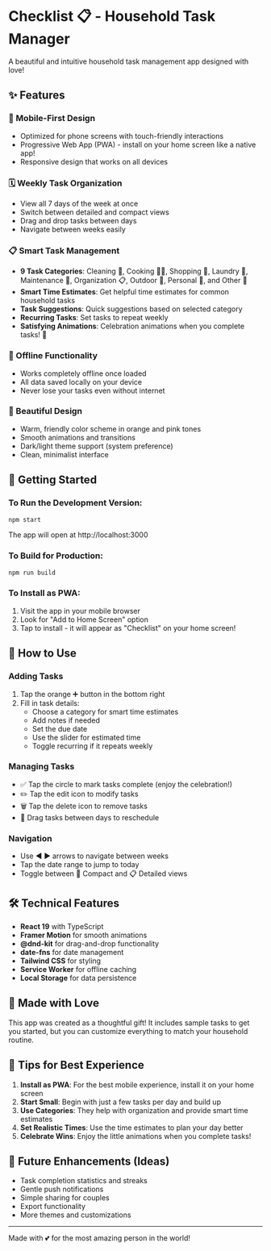 # Checklist 📋 - Household Task Manager

A beautiful and intuitive household task management app designed with love! 

## ✨ Features

### 📱 Mobile-First Design
- Optimized for phone screens with touch-friendly interactions
- Progressive Web App (PWA) - install on your home screen like a native app!
- Responsive design that works on all devices

### 🗓️ Weekly Task Organization
- View all 7 days of the week at once
- Switch between detailed and compact views
- Drag and drop tasks between days
- Navigate between weeks easily

### 📋 Smart Task Management
- **9 Task Categories**: Cleaning 🧹, Cooking 👩‍🍳, Shopping 🛒, Laundry 👔, Maintenance 🔧, Organization 📋, Outdoor 🌱, Personal 💫, and Other 📝
- **Smart Time Estimates**: Get helpful time estimates for common household tasks
- **Task Suggestions**: Quick suggestions based on selected category
- **Recurring Tasks**: Set tasks to repeat weekly
- **Satisfying Animations**: Celebration animations when you complete tasks! 🎉

### 💾 Offline Functionality
- Works completely offline once loaded
- All data saved locally on your device
- Never lose your tasks even without internet

### 🎨 Beautiful Design
- Warm, friendly color scheme in orange and pink tones
- Smooth animations and transitions
- Dark/light theme support (system preference)
- Clean, minimalist interface

## 🚀 Getting Started

### To Run the Development Version:
```bash
npm start
```
The app will open at http://localhost:3000

### To Build for Production:
```bash
npm run build
```

### To Install as PWA:
1. Visit the app in your mobile browser
2. Look for "Add to Home Screen" option
3. Tap to install - it will appear as "Checklist" on your home screen!

## 📱 How to Use

### Adding Tasks
1. Tap the orange ➕ button in the bottom right
2. Fill in task details:
   - Choose a category for smart time estimates
   - Add notes if needed
   - Set the due date
   - Use the slider for estimated time
   - Toggle recurring if it repeats weekly

### Managing Tasks
- ✅ Tap the circle to mark tasks complete (enjoy the celebration!)
- ✏️ Tap the edit icon to modify tasks
- 🗑️ Tap the delete icon to remove tasks
- 🔄 Drag tasks between days to reschedule

### Navigation
- Use ◀️ ▶️ arrows to navigate between weeks
- Tap the date range to jump to today
- Toggle between 📱 Compact and 📋 Detailed views

## 🛠️ Technical Features

- **React 19** with TypeScript
- **Framer Motion** for smooth animations
- **@dnd-kit** for drag-and-drop functionality
- **date-fns** for date management
- **Tailwind CSS** for styling
- **Service Worker** for offline caching
- **Local Storage** for data persistence

## 💝 Made with Love

This app was created as a thoughtful gift! It includes sample tasks to get you started, but you can customize everything to match your household routine.

## 🎯 Tips for Best Experience

1. **Install as PWA**: For the best mobile experience, install it on your home screen
2. **Start Small**: Begin with just a few tasks per day and build up
3. **Use Categories**: They help with organization and provide smart time estimates
4. **Set Realistic Times**: Use the time estimates to plan your day better
5. **Celebrate Wins**: Enjoy the little animations when you complete tasks! 

## 🚀 Future Enhancements (Ideas)

- Task completion statistics and streaks
- Gentle push notifications
- Simple sharing for couples
- Export functionality
- More themes and customizations

---

Made with 💕 for the most amazing person in the world!